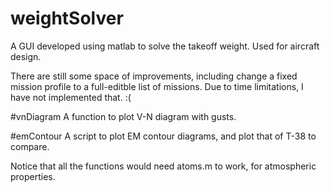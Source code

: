 # weightSolver
A GUI developed using matlab to solve the takeoff weight. Used for aircraft design.

There are still some space of improvements, including change a fixed mission profile to a full-editble list of missions.
Due to time limitations, I have not implemented that. :(

#vnDiagram
A function to plot V-N diagram with gusts. 

#emContour
A script to plot EM contour diagrams, and plot that of T-38 to compare. 


Notice that all the functions would need atoms.m to work, for atmospheric properties. 